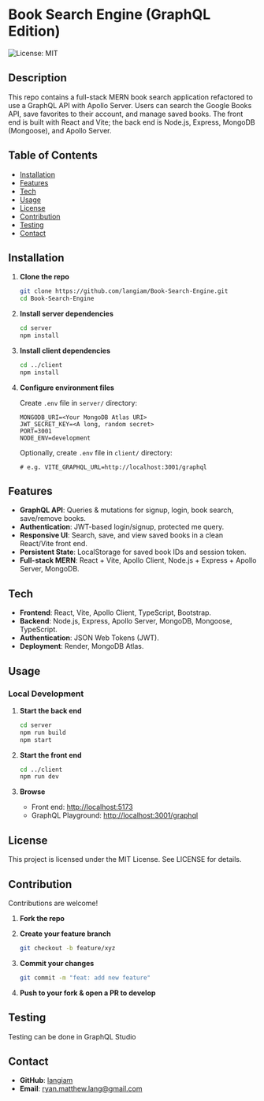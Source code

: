 # Book Search Engine (GraphQL Edition)

![License: MIT](https://img.shields.io/badge/License-MIT-yellow.svg)

## Description

This repo contains a full-stack MERN book search application refactored to use a GraphQL API with Apollo Server. Users can search the Google Books API, save favorites to their account, and manage saved books. The front end is built with React and Vite; the back end is Node.js, Express, MongoDB (Mongoose), and Apollo Server.

## Table of Contents

- [Installation](#installation)
- [Features](#features)
- [Tech](#tech)
- [Usage](#usage)
- [License](#license)
- [Contribution](#contribution)
- [Testing](#testing)
- [Contact](#contact)

## Installation

1. **Clone the repo**

   ```bash
   git clone https://github.com/langiam/Book-Search-Engine.git
   cd Book-Search-Engine
   ```

2. **Install server dependencies**

   ```bash
   cd server
   npm install
   ```

3. **Install client dependencies**

   ```bash
   cd ../client
   npm install
   ```

4. **Configure environment files**

   Create `.env` file in `server/` directory:

   ```plaintext
   MONGODB_URI=<Your MongoDB Atlas URI>
   JWT_SECRET_KEY=<A long, random secret>
   PORT=3001
   NODE_ENV=development
   ```

   Optionally, create `.env` file in `client/` directory:

   ```plaintext
   # e.g. VITE_GRAPHQL_URL=http://localhost:3001/graphql
   ```

## Features

- **GraphQL API**: Queries & mutations for signup, login, book search, save/remove books.
- **Authentication**: JWT-based login/signup, protected me query.
- **Responsive UI**: Search, save, and view saved books in a clean React/Vite front end.
- **Persistent State**: LocalStorage for saved book IDs and session token.
- **Full-stack MERN**: React + Vite, Apollo Client, Node.js + Express + Apollo Server, MongoDB.

## Tech

- **Frontend**: React, Vite, Apollo Client, TypeScript, Bootstrap.
- **Backend**: Node.js, Express, Apollo Server, MongoDB, Mongoose, TypeScript.
- **Authentication**: JSON Web Tokens (JWT).
- **Deployment**: Render, MongoDB Atlas.

## Usage

### Local Development

1. **Start the back end**

   ```bash
   cd server
   npm run build
   npm start
   ```

2. **Start the front end**

   ```bash
   cd ../client
   npm run dev
   ```

3. **Browse**

   - Front end: [http://localhost:5173](http://localhost:5173)
   - GraphQL Playground: [http://localhost:3001/graphql](http://localhost:3001/graphql)

## License

This project is licensed under the MIT License. See LICENSE for details.

## Contribution

Contributions are welcome!

1. **Fork the repo**
2. **Create your feature branch**

   ```bash
   git checkout -b feature/xyz
   ```

3. **Commit your changes**

   ```bash
   git commit -m "feat: add new feature"
   ```

4. **Push to your fork & open a PR to develop**

## Testing

Testing can be done in GraphQL Studio

## Contact

- **GitHub**: [langiam](https://github.com/langiam)
- **Email**: ryan.matthew.lang@gmail.com